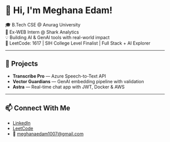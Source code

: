  # 👋 Hi, I'm Meghana Edam!       
        
🎓 B.Tech CSE @ Anurag University                       
🧠 Ex-WEB Intern @ Shark Analytics                     
💡 Building AI & GenAI tools with real-world impact                      
🎯 LeetCode: 1617 | SIH College Level Finalist | Full Stack + AI Explorer                 
       
---  
 
## 🚀 Projects   
- **Transcribe Pro** — Azure Speech-to-Text API  
- **Vector Guardians** — GenAI embedding pipeline with validation  
- **Astra** — Real-time chat app with JWT, Docker & AWS 

---

## 📫 Connect With Me
- [LinkedIn](https://linkedin.com/in/meghana-edam-849b11300)  
- [LeetCode](https://leetcode.com/Meghsedam/)  
- 📧 meghanaedam1007@gmail.com
